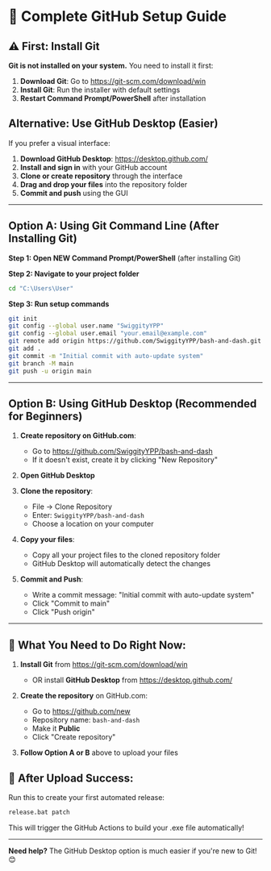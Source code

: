 # 🚀 Complete GitHub Setup Guide

## ⚠️ First: Install Git

**Git is not installed on your system.** You need to install it first:

1. **Download Git**: Go to https://git-scm.com/download/win
2. **Install Git**: Run the installer with default settings
3. **Restart Command Prompt/PowerShell** after installation

## Alternative: Use GitHub Desktop (Easier)

If you prefer a visual interface:

1. **Download GitHub Desktop**: https://desktop.github.com/
2. **Install and sign in** with your GitHub account
3. **Clone or create repository** through the interface
4. **Drag and drop your files** into the repository folder
5. **Commit and push** using the GUI

---

## Option A: Using Git Command Line (After Installing Git)

**Step 1: Open NEW Command Prompt/PowerShell** (after installing Git)

**Step 2: Navigate to your project folder**
```bash
cd "C:\Users\User"
```

**Step 3: Run setup commands**
```bash
git init
git config --global user.name "SwiggityYPP"
git config --global user.email "your.email@example.com"
git remote add origin https://github.com/SwiggityYPP/bash-and-dash.git
git add .
git commit -m "Initial commit with auto-update system"
git branch -M main
git push -u origin main
```

---

## Option B: Using GitHub Desktop (Recommended for Beginners)

1. **Create repository on GitHub.com**:
   - Go to https://github.com/SwiggityYPP/bash-and-dash
   - If it doesn't exist, create it by clicking "New Repository"

2. **Open GitHub Desktop**
3. **Clone the repository**:
   - File → Clone Repository
   - Enter: `SwiggityYPP/bash-and-dash`
   - Choose a location on your computer

4. **Copy your files**:
   - Copy all your project files to the cloned repository folder
   - GitHub Desktop will automatically detect the changes

5. **Commit and Push**:
   - Write a commit message: "Initial commit with auto-update system"
   - Click "Commit to main"
   - Click "Push origin"

---

## 🎯 What You Need to Do Right Now:

1. **Install Git** from https://git-scm.com/download/win
   - OR install **GitHub Desktop** from https://desktop.github.com/

2. **Create the repository** on GitHub.com:
   - Go to https://github.com/new
   - Repository name: `bash-and-dash`
   - Make it **Public**
   - Click "Create repository"

3. **Follow Option A or B** above to upload your files

## 🚀 After Upload Success:

Run this to create your first automated release:
```bash
release.bat patch
```

This will trigger the GitHub Actions to build your .exe file automatically!

---

**Need help?** The GitHub Desktop option is much easier if you're new to Git! 😊
